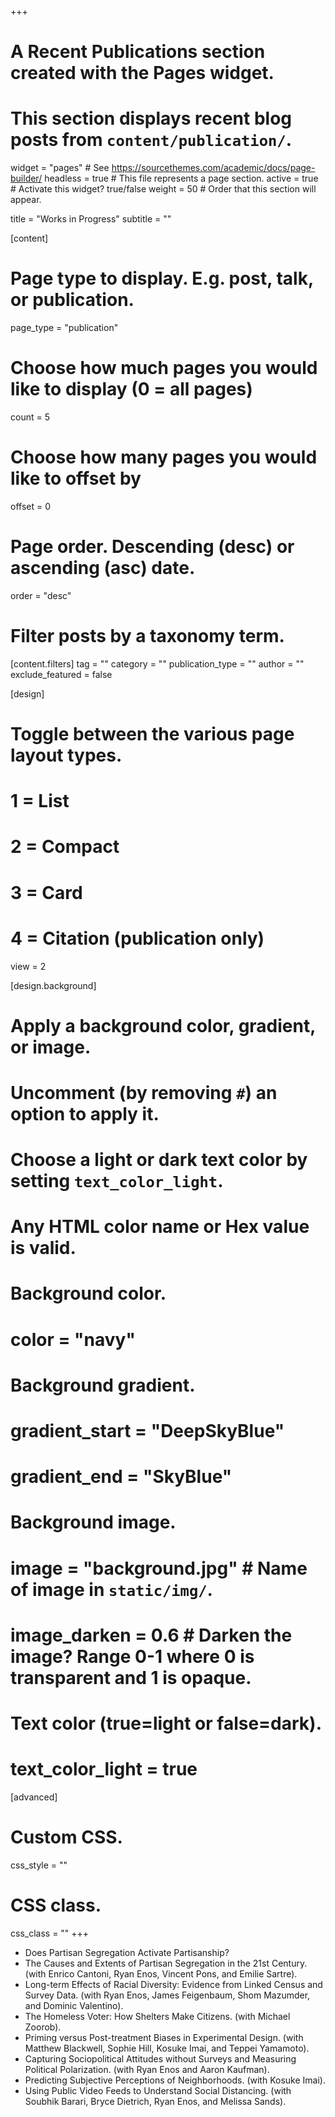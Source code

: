 +++
# A Recent Publications section created with the Pages widget.
# This section displays recent blog posts from `content/publication/`.

widget = "pages"  # See https://sourcethemes.com/academic/docs/page-builder/
headless = true  # This file represents a page section.
active = true  # Activate this widget? true/false
weight = 50  # Order that this section will appear.

title = "Works in Progress"
subtitle = ""

[content]
  # Page type to display. E.g. post, talk, or publication.
  page_type = "publication"

  # Choose how much pages you would like to display (0 = all pages)
  count = 5

  # Choose how many pages you would like to offset by
  offset = 0

  # Page order. Descending (desc) or ascending (asc) date.
  order = "desc"

  # Filter posts by a taxonomy term.
  [content.filters]
    tag = ""
    category = ""
    publication_type = ""
    author = ""
    exclude_featured = false

[design]
  # Toggle between the various page layout types.
  #   1 = List
  #   2 = Compact
  #   3 = Card
  #   4 = Citation (publication only)
  view = 2

[design.background]
  # Apply a background color, gradient, or image.
  #   Uncomment (by removing `#`) an option to apply it.
  #   Choose a light or dark text color by setting `text_color_light`.
  #   Any HTML color name or Hex value is valid.

  # Background color.
  # color = "navy"

  # Background gradient.
  # gradient_start = "DeepSkyBlue"
  # gradient_end = "SkyBlue"

  # Background image.
  # image = "background.jpg"  # Name of image in `static/img/`.
  # image_darken = 0.6  # Darken the image? Range 0-1 where 0 is transparent and 1 is opaque.

  # Text color (true=light or false=dark).
  # text_color_light = true  

[advanced]
 # Custom CSS.
 css_style = ""

 # CSS class.
 css_class = ""
+++

<ul class="dashed">
  <li> Does Partisan Segregation Activate Partisanship?</li>
  <li> The Causes and Extents of Partisan Segregation in the 21st Century. (with Enrico Cantoni, Ryan Enos, Vincent Pons, and Emilie Sartre).</li>
  <li> Long-term Effects of Racial Diversity: Evidence from Linked Census and Survey Data. (with Ryan Enos, James Feigenbaum, Shom Mazumder, and Dominic Valentino).</li>
  <li> The Homeless Voter: How Shelters Make Citizens. (with Michael Zoorob).</li>
  <li> Priming versus Post-treatment Biases in Experimental Design. (with Matthew Blackwell, Sophie Hill, Kosuke Imai, and Teppei Yamamoto).</li>
  <li> Capturing Sociopolitical Attitudes without Surveys and Measuring Political Polarization. (with Ryan Enos and Aaron Kaufman).</li>
  <li> Predicting Subjective Perceptions of Neighborhoods. (with Kosuke Imai).</li>
  <li> Using Public Video Feeds to Understand Social Distancing. (with Soubhik Barari, Bryce Dietrich, Ryan Enos, and Melissa Sands).</li>
</ul>
